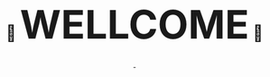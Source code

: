 <h1 align="center">🙂 <span style="font-size:2.5em;">WELLCOME</span> 🙂</h1>

<p align="center">
    <a href="https://github.com/gkdms13572/coding_test.git" target="_blank">
        <img src="https://img.shields.io/badge/Python-green?style=flat&logo=python&logoColor=white" alt="">
    </a>
    <a href="https://github.com/gkdms13572/coding_test.git" target="_blank">
        <img src="https://img.shields.io/badge/MySQL-blue?style=flat&logo=mysql&logoColor=white" alt="">
    </a>
</p>


